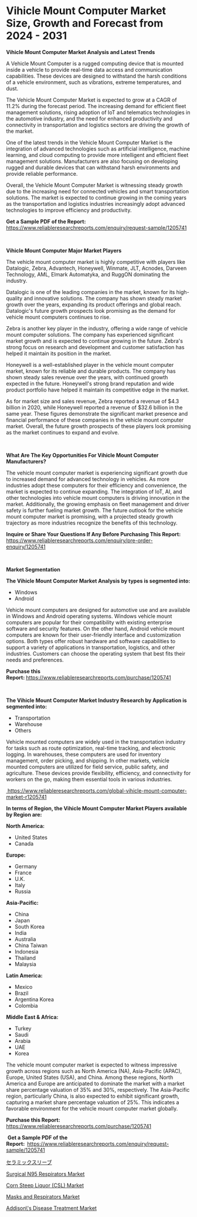 <p><h1>Vihicle Mount Computer Market Size, Growth and Forecast from 2024 - 2031</h1></p><p><strong>Vihicle Mount Computer Market Analysis and Latest Trends</strong></p>
<p><p>A Vehicle Mount Computer is a rugged computing device that is mounted inside a vehicle to provide real-time data access and communication capabilities. These devices are designed to withstand the harsh conditions of a vehicle environment, such as vibrations, extreme temperatures, and dust.</p><p>The Vehicle Mount Computer Market is expected to grow at a CAGR of 11.2% during the forecast period. The increasing demand for efficient fleet management solutions, rising adoption of IoT and telematics technologies in the automotive industry, and the need for enhanced productivity and connectivity in transportation and logistics sectors are driving the growth of the market.</p><p>One of the latest trends in the Vehicle Mount Computer Market is the integration of advanced technologies such as artificial intelligence, machine learning, and cloud computing to provide more intelligent and efficient fleet management solutions. Manufacturers are also focusing on developing rugged and durable devices that can withstand harsh environments and provide reliable performance.</p><p>Overall, the Vehicle Mount Computer Market is witnessing steady growth due to the increasing need for connected vehicles and smart transportation solutions. The market is expected to continue growing in the coming years as the transportation and logistics industries increasingly adopt advanced technologies to improve efficiency and productivity.</p></p>
<p><strong>Get a Sample PDF of the Report:&nbsp;</strong> <a href="https://www.reliableresearchreports.com/enquiry/request-sample/1205741">https://www.reliableresearchreports.com/enquiry/request-sample/1205741</a></p>
<p>&nbsp;</p>
<p><strong>Vihicle Mount Computer Major Market Players</strong></p>
<p><p>The vehicle mount computer market is highly competitive with players like Datalogic, Zebra, Advantech, Honeywell, Winmate, JLT, Acnodes, Darveen Technology, AML, Elmark Automatyka, and RuggON dominating the industry. </p><p>Datalogic is one of the leading companies in the market, known for its high-quality and innovative solutions. The company has shown steady market growth over the years, expanding its product offerings and global reach. Datalogic's future growth prospects look promising as the demand for vehicle mount computers continues to rise.</p><p>Zebra is another key player in the industry, offering a wide range of vehicle mount computer solutions. The company has experienced significant market growth and is expected to continue growing in the future. Zebra's strong focus on research and development and customer satisfaction has helped it maintain its position in the market.</p><p>Honeywell is a well-established player in the vehicle mount computer market, known for its reliable and durable products. The company has shown steady sales revenue over the years, with continued growth expected in the future. Honeywell's strong brand reputation and wide product portfolio have helped it maintain its competitive edge in the market.</p><p>As for market size and sales revenue, Zebra reported a revenue of $4.3 billion in 2020, while Honeywell reported a revenue of $32.6 billion in the same year. These figures demonstrate the significant market presence and financial performance of these companies in the vehicle mount computer market. Overall, the future growth prospects of these players look promising as the market continues to expand and evolve.</p></p>
<p>&nbsp;</p>
<p><strong>What Are The Key Opportunities For Vihicle Mount Computer Manufacturers?</strong></p>
<p><p>The vehicle mount computer market is experiencing significant growth due to increased demand for advanced technology in vehicles. As more industries adopt these computers for their efficiency and convenience, the market is expected to continue expanding. The integration of IoT, AI, and other technologies into vehicle mount computers is driving innovation in the market. Additionally, the growing emphasis on fleet management and driver safety is further fueling market growth. The future outlook for the vehicle mount computer market is promising, with a projected steady growth trajectory as more industries recognize the benefits of this technology.</p></p>
<p><strong>Inquire or Share Your Questions If Any Before Purchasing This Report:</strong> <a href="https://www.reliableresearchreports.com/enquiry/pre-order-enquiry/1205741">https://www.reliableresearchreports.com/enquiry/pre-order-enquiry/1205741</a></p>
<p>&nbsp;</p>
<p><strong>Market Segmentation</strong></p>
<p><strong>The Vihicle Mount Computer Market Analysis by types is segmented into:</strong></p>
<p><ul><li>Windows</li><li>Android</li></ul></p>
<p><p>Vehicle mount computers are designed for automotive use and are available in Windows and Android operating systems. Windows vehicle mount computers are popular for their compatibility with existing enterprise software and security features. On the other hand, Android vehicle mount computers are known for their user-friendly interface and customization options. Both types offer robust hardware and software capabilities to support a variety of applications in transportation, logistics, and other industries. Customers can choose the operating system that best fits their needs and preferences.</p></p>
<p><strong>Purchase this Report:&nbsp;</strong><a href="https://www.reliableresearchreports.com/purchase/1205741">https://www.reliableresearchreports.com/purchase/1205741</a></p>
<p>&nbsp;</p>
<p><strong>The Vihicle Mount Computer Market Industry Research by Application is segmented into:</strong></p>
<p><ul><li>Transportation</li><li>Warehouse</li><li>Others</li></ul></p>
<p><p>Vehicle mounted computers are widely used in the transportation industry for tasks such as route optimization, real-time tracking, and electronic logging. In warehouses, these computers are used for inventory management, order picking, and shipping. In other markets, vehicle mounted computers are utilized for field service, public safety, and agriculture. These devices provide flexibility, efficiency, and connectivity for workers on the go, making them essential tools in various industries.</p></p>
<p><a href="https://www.reliableresearchreports.com/global-vihicle-mount-computer-market-r1205741">&nbsp;https://www.reliableresearchreports.com/global-vihicle-mount-computer-market-r1205741</a></p>
<p><strong>In terms of Region, the Vihicle Mount Computer Market Players available by Region are:</strong></p>
<p>
    <p> <strong> North America: </strong>
        <ul>
            <li>United States</li>
            <li>Canada</li>
        </ul>
        </p> 
    <p> <strong> Europe: </strong>
        <ul>
            <li>Germany</li>
            <li>France</li>
            <li>U.K.</li>
            <li>Italy</li>
            <li>Russia</li>
        </ul>
        </p> 
    <p> <strong> Asia-Pacific: </strong>
        <ul>
            <li>China</li>
            <li>Japan</li>
            <li>South Korea</li>
            <li>India</li>
            <li>Australia</li>
            <li>China Taiwan</li>
            <li>Indonesia</li>
            <li>Thailand</li>
            <li>Malaysia</li>
        </ul>
        </p> 
    <p> <strong> Latin America: </strong>
        <ul>
            <li>Mexico</li>
            <li>Brazil</li>
            <li>Argentina Korea</li>
            <li>Colombia</li>
        </ul>
        </p> 
    <p> <strong> Middle East & Africa: </strong>
        <ul>
            <li>Turkey</li>
            <li>Saudi</li>
            <li>Arabia</li>
            <li>UAE</li>
            <li>Korea</li>
        </ul>
    </p>
    </p>
<p><p>The vehicle mount computer market is expected to witness impressive growth across regions such as North America (NA), Asia-Pacific (APAC), Europe, United States (USA), and China. Among these regions, North America and Europe are anticipated to dominate the market with a market share percentage valuation of 35% and 30%, respectively. The Asia-Pacific region, particularly China, is also expected to exhibit significant growth, capturing a market share percentage valuation of 25%. This indicates a favorable environment for the vehicle mount computer market globally.</p></p>
<p><strong>Purchase this Report: </strong><a href="https://www.reliableresearchreports.com/purchase/1205741">https://www.reliableresearchreports.com/purchase/1205741</a></p>
<p>&nbsp;<strong>Get a Sample PDF of the Report:&nbsp;&nbsp;</strong><a href="https://www.reliableresearchreports.com/enquiry/request-sample/1205741">https://www.reliableresearchreports.com/enquiry/request-sample/1205741</a></p>
<p><strong></strong></p>
<p><p><a href="https://medium.com/@susanjprice2023/%E3%82%B0%E3%83%AD%E3%83%BC%E3%83%90%E3%83%AB%E3%82%BB%E3%83%A9%E3%83%9F%E3%83%83%E3%82%AF%E8%A2%96%E7%8A%B6%E5%B8%82%E5%A0%B4%E8%A6%8F%E6%A8%A1%E3%81%AF-%E5%B9%B4%E7%8E%874-1-%E3%81%A7%E9%81%94%E6%88%90%E3%81%95%E3%82%8C%E3%82%8B%E3%81%A8%E4%BA%88%E6%83%B3%E3%81%95%E3%82%8C-%E3%81%93%E3%81%AE%E3%83%AC%E3%83%9D%E3%83%BC%E3%83%88%E3%81%AF%E5%B8%82%E5%A0%B4%E6%88%90%E9%95%B7-%E3%83%88%E3%83%AC%E3%83%B3%E3%83%89-%E6%A9%9F%E4%BC%9A-%E3%81%8A%E3%82%88%E3%81%B32024%E5%B9%B4-2031%E5%B9%B4%E3%81%AE%E4%BA%88%E6%B8%AC%E3%82%92%E3%82%AB%E3%83%90%E3%83%BC%E3%81%97%E3%81%A6%E3%81%84%E3%81%BE%E3%81%99-ecf516f26b05">セラミックスリーブ</a></p><p><a href="https://github.com/Brown8Reggie/Market-Research-Report-List-1/blob/main/surgical-n95-respirators-market.md">Surgical N95 Respirators Market</a></p><p><a href="https://issuu.com/reportprime-2/docs/corn-steep-liquor-csl-market-size-2030.pptx">Corn Steep Liquor (CSL) Market</a></p><p><a href="https://github.com/riwar777/Market-Research-Report-List-1/blob/main/masks-and-respirators-market.md">Masks and Respirators Market</a></p><p><a href="https://issuu.com/reportprime-2/docs/addisons-disease-treatment-market-s_740c00d4a397cc">Addison\'s Disease Treatment Market</a></p></p>